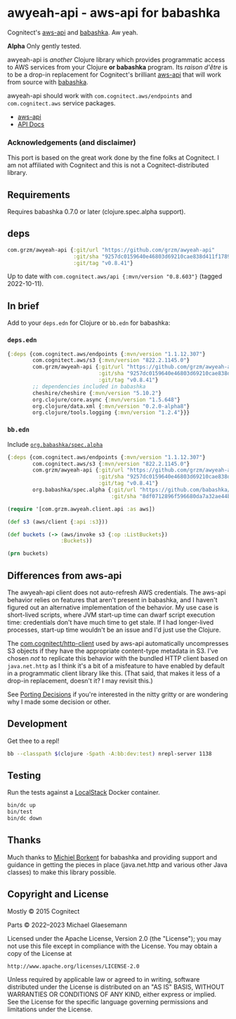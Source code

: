 # awyeah-api - aws-api for babashka

Cognitect's [aws-api][] and [babashka][]. Aw yeah.

**Alpha** Only gently tested.

awyeah-api is _another_ Clojure library which provides programmatic
access to AWS services from your Clojure **or babashka** program. Its
_raison d'être_ is to be a drop-in replacement for Cognitect's
brilliant [aws-api][] that will work from source with [babashka][].

awyeah-api should work with `com.cognitect.aws/endpoints` and
`com.cognitect.aws` service packages.

* [aws-api][]
* [API Docs](https://cognitect-labs.github.io/aws-api/)

[aws-api]: https://github.com/cognitect-labs/aws-api
[babashka]: https://babashka.org

### Acknowledgements (and disclaimer)

This port is based on the great work done by the fine folks at
Cognitect. I am not affiliated with Cognitect and this is not a
Cognitect-distributed library.

## Requirements

Requires babashka 0.7.0 or later (clojure.spec.alpha support).

## deps
``` clojure
com.grzm/awyeah-api {:git/url "https://github.com/grzm/awyeah-api"
                     :git/sha "9257dc0159640e46803d69210cae838d411f1789"
                     :git/tag "v0.8.41"}
```

Up to date with `com.cognitect.aws/api {:mvn/version "0.8.603"}` (tagged 2022-10-11).

## In brief

Add to your `deps.edn` for Clojure or `bb.edn` for babashka:

### `deps.edn`
```clojure
{:deps {com.cognitect.aws/endpoints {:mvn/version "1.1.12.307"}
        com.cognitect.aws/s3 {:mvn/version "822.2.1145.0"}
        com.grzm/awyeah-api {:git/url "https://github.com/grzm/awyeah-api"
                             :git/sha "9257dc0159640e46803d69210cae838d411f1789"
                             :git/tag "v0.8.41"}
        ;; dependencies included in babashka
        cheshire/cheshire {:mvn/version "5.10.2"}
        org.clojure/core.async {:mvn/version "1.5.648"}
        org.clojure/data.xml {:mvn/version "0.2.0-alpha8"}
        org.clojure/tools.logging {:mvn/version "1.2.4"}}}
```

### `bb.edn`
Include [`org.babashka/spec.alpha`](https://github.com/babashka/spec.alpha)
``` clojure
{:deps {com.cognitect.aws/endpoints {:mvn/version "1.1.12.307"}
        com.cognitect.aws/s3 {:mvn/version "822.2.1145.0"}
        com.grzm/awyeah-api {:git/url "https://github.com/grzm/awyeah-api"
                             :git/sha "9257dc0159640e46803d69210cae838d411f1789"
                             :git/tag "v0.8.41"}
        org.babashka/spec.alpha {:git/url "https://github.com/babashka/spec.alpha"
                                 :git/sha "8df0712896f596680da7a32ae44bb000b7e45e68"}}}
```

```clojure
(require '[com.grzm.awyeah.client.api :as aws])

(def s3 (aws/client {:api :s3}))

(def buckets (-> (aws/invoke s3 {:op :ListBuckets})
                 :Buckets))

(prn buckets)
```

## Differences from aws-api

The awyeah-api client does not auto-refresh AWS credentials. The
aws-api behavior relies on features that aren't present in babashka,
and I haven't figured out an alternative implementation of the
behavior. My use case is short-lived scripts, where JVM start-up time
can dwarf script execution time: credentials don't have much time to
get stale. If I had longer-lived processes, start-up time wouldn't be
an issue and I'd just use the Clojure.

The [com.cognitect/http-client][] used by aws-api automatically
uncompresses S3 objects if they have the appropriate content-type
metadata in S3. I've chosen _not_ to replicate this behavior with the
bundled HTTP client based on `java.net.http` as I think it's a bit of
a misfeature to have enabled by default in a programmatic client
library like this. (That said, that makes it less of a drop-in
replacement, doesn't it? I may revisit this.)

[com.cognitect/http-client]: https://search.maven.org/artifact/com.cognitect/http-client

See [Porting Decisions](docs/porting-decisions.markdown) if you're
interested in the nitty gritty or are wondering why I made some
decision or other.

## Development

Get thee to a repl!

```sh
bb --classpath $(clojure -Spath -A:bb:dev:test) nrepl-server 1138
```

## Testing

Run the tests against a [LocalStack](https://localstack.cloud) Docker
container.

```sh
bin/dc up
bin/test
bin/dc down
```

## Thanks

Much thanks to [Michiel Borkent](https://michielborkent.nl) for
babashka and providing support and guidance in getting the pieces in
place (java.net.http and various other Java classes) to make this library possible.

## Copyright and License

Mostly © 2015 Cognitect

Parts © 2022–2023 Michael Glaesemann

Licensed under the Apache License, Version 2.0 (the "License");
you may not use this file except in compliance with the License.
You may obtain a copy of the License at

    http://www.apache.org/licenses/LICENSE-2.0

Unless required by applicable law or agreed to in writing, software
distributed under the License is distributed on an "AS IS" BASIS,
WITHOUT WARRANTIES OR CONDITIONS OF ANY KIND, either express or implied.
See the License for the specific language governing permissions and
limitations under the License.
